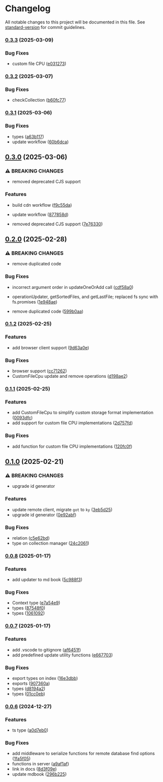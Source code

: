 # Changelog

All notable changes to this project will be documented in this file. See [standard-version](https://github.com/conventional-changelog/standard-version) for commit guidelines.

### [0.3.3](https://github.com/wxn0brP/ValtheraDB/compare/v0.3.2...v0.3.3) (2025-03-09)


### Bug Fixes

* custom file CPU ([e031273](https://github.com/wxn0brP/ValtheraDB/commit/e031273c83c9c058c1d1372ca0e7b3d7c5abdbbf))

### [0.3.2](https://github.com/wxn0brP/ValtheraDB/compare/v0.3.1...v0.3.2) (2025-03-07)


### Bug Fixes

* checkCollection ([b60fc77](https://github.com/wxn0brP/ValtheraDB/commit/b60fc772c5ad650f5e977020bab4b8c0c8cbfde8))

### [0.3.1](https://github.com/wxn0brP/ValtheraDB/compare/v0.3.0...v0.3.1) (2025-03-06)


### Bug Fixes

* types ([a63b117](https://github.com/wxn0brP/ValtheraDB/commit/a63b11782508fe722aab42ed87c66045678a46bd))
* update workflow ([60b6dca](https://github.com/wxn0brP/ValtheraDB/commit/60b6dcafedc8fb6c38b327cde6a11d93805c9df7))

## [0.3.0](https://github.com/wxn0brP/ValtheraDB/compare/v0.2.0...v0.3.0) (2025-03-06)


### ⚠ BREAKING CHANGES

* removed deprecated CJS support

### Features

* build cdn workflow ([f9c55da](https://github.com/wxn0brP/ValtheraDB/commit/f9c55dad53f84235a8748531ee32865204cc5fe8))
* update workflow ([877858d](https://github.com/wxn0brP/ValtheraDB/commit/877858d44516bc0ff105350c885ff6a497f716fa))


* removed deprecated CJS support ([7e76330](https://github.com/wxn0brP/ValtheraDB/commit/7e7633059cc6e369067d70f9ac1da363cc999b00))

## [0.2.0](https://github.com/wxn0brP/ValtheraDB/compare/v0.1.2...v0.2.0) (2025-02-28)


### ⚠ BREAKING CHANGES

* remove duplicated code

### Bug Fixes

* incorrect argument order in updateOneOrAdd call ([cdf58a0](https://github.com/wxn0brP/ValtheraDB/commit/cdf58a06471f62f1bb4f8de0a1bd7edd376b943e))
* operationUpdater, getSortedFiles, and getLastFile; replaced fs sync with fs.promises ([1e948ae](https://github.com/wxn0brP/ValtheraDB/commit/1e948ae4a84012c914a0279188c7a955150ecfa8))


* remove duplicated code ([599b0aa](https://github.com/wxn0brP/ValtheraDB/commit/599b0aa6517692cf1d2c5ac4f95926becc8df682))

### [0.1.2](https://github.com/wxn0brP/ValtheraDB/compare/v0.1.1...v0.1.2) (2025-02-25)


### Features

* add browser client support ([9d63a0e](https://github.com/wxn0brP/ValtheraDB/commit/9d63a0e00198b9482e3aa052f45852517348a0c6))


### Bug Fixes

* browser support ([cc71262](https://github.com/wxn0brP/ValtheraDB/commit/cc7126241797b030c43121db808a27fa396421b4))
* CustomFileCpu update and remove operations ([d198ae2](https://github.com/wxn0brP/ValtheraDB/commit/d198ae29cabc1b7449ebcc810107122ff079cb27))

### [0.1.1](https://github.com/wxn0brP/ValtheraDB/compare/v0.1.0...v0.1.1) (2025-02-25)


### Features

* add CustomFileCpu to simplify custom storage format implementation ([0093dfc](https://github.com/wxn0brP/ValtheraDB/commit/0093dfc949fd3c80367ff94c9eceafef8731d373))
* add support for custom file CPU implementations ([2d757fd](https://github.com/wxn0brP/ValtheraDB/commit/2d757fd6b97dbc727e8c3051c69b87926bf7ab29))


### Bug Fixes

* add function for custom file CPU implementations ([120fc0f](https://github.com/wxn0brP/ValtheraDB/commit/120fc0f43681dfba0da13fe8a0804b5442ae680c))

## [0.1.0](https://github.com/wxn0brP/database/compare/v0.0.8...v0.1.0) (2025-02-21)


### ⚠ BREAKING CHANGES

* upgrade id generator

### Features

* update remote client, migrate `got` to `ky` ([3eb5d25](https://github.com/wxn0brP/database/commit/3eb5d25f464fd107201c1ad9231704e1a6069bed))
* upgrade id generator ([0e92abf](https://github.com/wxn0brP/database/commit/0e92abfd811dfe2fe4571273f5fa1099a20d9b2b))


### Bug Fixes

* relation ([c5e62bd](https://github.com/wxn0brP/database/commit/c5e62bdc9bbc5d7a2c3d6f7a3844c08d3c534d80))
* type on collection manager ([24c2061](https://github.com/wxn0brP/database/commit/24c2061646fe6b2ea70b62c62180a28204506d2c))

### [0.0.8](https://github.com/wxn0brP/database/compare/v0.0.7...v0.0.8) (2025-01-17)


### Features

* add updater to md book ([5c988f3](https://github.com/wxn0brP/database/commit/5c988f3ec765dd7ce6f015733bc16953fa48cb7c))


### Bug Fixes

* Context type ([e7a54e9](https://github.com/wxn0brP/database/commit/e7a54e9998592f35c55e53f12fcaa59115e722f9))
* types ([87548f0](https://github.com/wxn0brP/database/commit/87548f00f3e59c63ea7d7128177b1bbb0b8c3960))
* types ([1061092](https://github.com/wxn0brP/database/commit/1061092b980e5d347984f9c02cb61703b73ef895))

### [0.0.7](https://github.com/wxn0brP/database/compare/v0.0.6...v0.0.7) (2025-01-17)


### Features

* add .vscode to gitignore ([af6451f](https://github.com/wxn0brP/database/commit/af6451fe1857786810a35c2abc73a6f58ed00ea7))
* add predefined update utility functions ([e667703](https://github.com/wxn0brP/database/commit/e667703444944ebbf7f6d2747804d4f0fe3a92ce))


### Bug Fixes

* export types on index ([16e3dbb](https://github.com/wxn0brP/database/commit/16e3dbb4627bc9c64c78e9a753f6af7667e10008))
* exports ([907360a](https://github.com/wxn0brP/database/commit/907360ad9920530886c8b0b6c0cdad01a7843026))
* types ([d8194a2](https://github.com/wxn0brP/database/commit/d8194a29d8602ef7c6ebe4567a30d8d24f65da4a))
* types ([01cc0eb](https://github.com/wxn0brP/database/commit/01cc0eba9d03e54686fa8d0ac3aafee540786d7b))

### [0.0.6](https://github.com/wxn0brP/database/compare/v0.0.5...v0.0.6) (2024-12-27)


### Features

* ts type ([a0d7eb0](https://github.com/wxn0brP/database/commit/a0d7eb089643bc12b7da26b952aaa9d3a3b57d86))


### Bug Fixes

* add middleware to serialize functions for remote database find options ([1fa5f05](https://github.com/wxn0brP/database/commit/1fa5f05c7b6e82710e8b78034c773665fdb6a56a))
* functions in server ([a9af1af](https://github.com/wxn0brP/database/commit/a9af1af9d75b4893431b7c0692cc00f733398428))
* link in docs ([8d3f09e](https://github.com/wxn0brP/database/commit/8d3f09ef593756265d7307e4508448e88beec0de))
* update mdbook ([296b225](https://github.com/wxn0brP/database/commit/296b22582df675652ed9bec756a292c35e8265b2))
